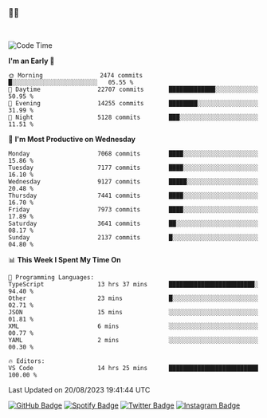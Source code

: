 ### 🤙🍺

<!-- <a href="https://github-readme-stats.vercel.app/api?username=hzak2xx&count_private=true&show_icons=true&theme=dracula">
  <img align="center" src="https://github-readme-stats.vercel.app/api?username=hzak2xx&count_private=true&show_icons=true&theme=dracula" />
</a>
</br> -->
</br>

<!--START_SECTION:waka-->
![Code Time](http://img.shields.io/badge/Code%20Time-2%2C720%20hrs%2038%20mins-blue)

**I'm an Early 🐤** 

```text
🌞 Morning                2474 commits        █░░░░░░░░░░░░░░░░░░░░░░░░   05.55 % 
🌆 Daytime                22707 commits       █████████████░░░░░░░░░░░░   50.95 % 
🌃 Evening                14255 commits       ████████░░░░░░░░░░░░░░░░░   31.99 % 
🌙 Night                  5128 commits        ███░░░░░░░░░░░░░░░░░░░░░░   11.51 % 
```
📅 **I'm Most Productive on Wednesday** 

```text
Monday                   7068 commits        ████░░░░░░░░░░░░░░░░░░░░░   15.86 % 
Tuesday                  7177 commits        ████░░░░░░░░░░░░░░░░░░░░░   16.10 % 
Wednesday                9127 commits        █████░░░░░░░░░░░░░░░░░░░░   20.48 % 
Thursday                 7441 commits        ████░░░░░░░░░░░░░░░░░░░░░   16.70 % 
Friday                   7973 commits        ████░░░░░░░░░░░░░░░░░░░░░   17.89 % 
Saturday                 3641 commits        ██░░░░░░░░░░░░░░░░░░░░░░░   08.17 % 
Sunday                   2137 commits        █░░░░░░░░░░░░░░░░░░░░░░░░   04.80 % 
```


📊 **This Week I Spent My Time On** 

```text
💬 Programming Languages: 
TypeScript               13 hrs 37 mins      ████████████████████████░   94.40 % 
Other                    23 mins             █░░░░░░░░░░░░░░░░░░░░░░░░   02.71 % 
JSON                     15 mins             ░░░░░░░░░░░░░░░░░░░░░░░░░   01.81 % 
XML                      6 mins              ░░░░░░░░░░░░░░░░░░░░░░░░░   00.77 % 
YAML                     2 mins              ░░░░░░░░░░░░░░░░░░░░░░░░░   00.30 % 

🔥 Editors: 
VS Code                  14 hrs 25 mins      █████████████████████████   100.00 % 
```


 Last Updated on 20/08/2023 19:41:44 UTC
<!--END_SECTION:waka-->

[![GitHub Badge](https://img.shields.io/badge/GitHub-100000?style=for-the-badge&logo=github&logoColor=white)](https://github.com/hzak2xx)
[![Spotify Badge](https://img.shields.io/badge/Spotify-1ED760?&style=for-the-badge&logo=spotify&logoColor=white)](https://open.spotify.com/user/uf90s6sbbh75a1mt44clkhkvf)
[![Twitter Badge](https://img.shields.io/badge/Twitter-1DA1F2?style=for-the-badge&logo=twitter&logoColor=white)](https://twitter.com/hzak2xx)
[![Instagram Badge](https://img.shields.io/badge/Instagram-E4405F?style=for-the-badge&logo=instagram&logoColor=white)](https://www.instagram.com/hzak2xx/)
